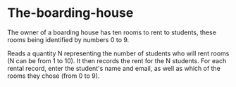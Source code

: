 # The-boarding-house
The owner of a boarding house has ten rooms to rent to students, these rooms being identified by numbers 0 to 9.

Reads a quantity N representing the number of students who will rent rooms (N can be from 1 to 10). It then records the rent for the N students. For each rental record, enter the student's name and email, as well as which of the rooms they chose (from 0 to 9).
